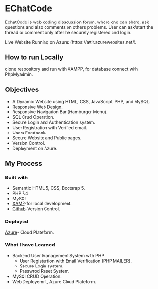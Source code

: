 # EChatCode

EchatCode is web coding disscussion forum, where one can share, ask questions and also comments on others problems.
User can ask/start the thread or comment only after he securely registered and login.

Live Website Running on Azure: (https://attir.azurewebsites.net/).

## How to run Locally

clone respository and run with XAMPP, for database connect with PhpMyadmin.

## Objectives
-	A Dynamic Website using HTML, CSS, JavaScript, PHP, and MySQL.
-	Responsive Web Design.
-	Responsive Navigation Bar (Hamburger Menu).
-	SQL Crud Operation.
-	Secure Login and Authentication system.
-	User Registration with Verified email.
-	Users Feedback.
-	Secure Website and Public pages.
-	Version Control.
-	Deployment on Azure.

## My Process

### Built with

- Semantic HTML 5, CSS, Bootsrap 5.
- PHP 7.4
- MySQL 
- [XAMP](https://www.apachefriends.org/index.html)-for local development.
- [Github](https://github.com/AttiR/ECahatCode)-Version Control.

### Deployed

[Azure](https://attir.azurewebsites.net/)- Cloud Plateform.

### What I have Learned

- Backend User Management System with PHP
  - User Registartion with Email Verification (PHP MAILER).
  - Secure Login system.
  -  Passwrod Reset System.
- MySQl CRUD Operation.
- Web Deployemnt, Azure Cloud Plateform.




